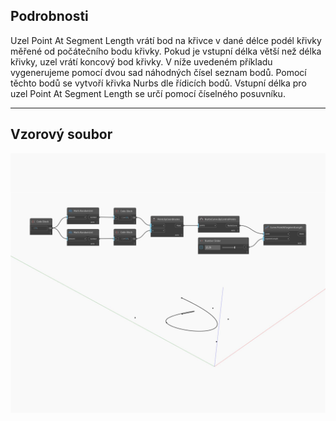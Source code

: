 ## Podrobnosti
Uzel Point At Segment Length vrátí bod na křivce v dané délce podél křivky měřené od počátečního bodu křivky. Pokud je vstupní délka větší než délka křivky, uzel vrátí koncový bod křivky. V níže uvedeném příkladu vygenerujeme pomocí dvou sad náhodných čísel seznam bodů. Pomocí těchto bodů se vytvoří křivka Nurbs dle řídicích bodů. Vstupní délka pro uzel Point At Segment Length se určí pomocí číselného posuvníku.
___
## Vzorový soubor

![PointAtSegmentLength](./Autodesk.DesignScript.Geometry.Curve.PointAtSegmentLength_img.jpg)

